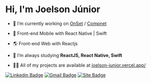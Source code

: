 
# Hi, I'm Joelson Júnior

- 🔭  I’m currently working on [OnSet](https://www.onset.com.br/) / [Compnet](http://compnet.com.br/)

- 📲 Front-end Mobile with React Native | Swift 
- 🌎 Front-end Web with Reactjs

- 🌱  I’m always studying **ReactJS, React Native, Swift**

- 👨‍💻 All of my projects are available at [joelson-junior.vercel.app/](https://joelson-junior.vercel.app/)


[![Linkedin Badge](https://img.shields.io/badge/-Joelson%20Júnior-673ab7?style=flat-square&logo=Linkedin&logoColor=white&link=https://www.linkedin.com/in/)](https://www.linkedin.com/in/jlsnjnr/)
[![Gmail Badge](https://img.shields.io/badge/-contato.joelsonjunior@gmail.com-673ab7?style=flat-square&logo=Gmail&logoColor=white&link=mailto:contato.joelsonjunior@gmail.com)](mailto:contato.joelsonjunior@gmail.com)
[![Site Badge](https://img.shields.io/badge/-Joelson%20Júnior-6633cc?style=flat-square&logo=react&logoColor=white&labelColor=6633cc&link=https://joelson-junior.vercel.app)](https://joelson-junior.vercel.app) 
